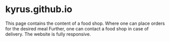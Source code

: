 # kyrus.github.io
This page contains the content of a food shop.
Where one can place orders for the desired meal
Further, one can contact a food shop in case of delivery.
The website is fully responsive.
